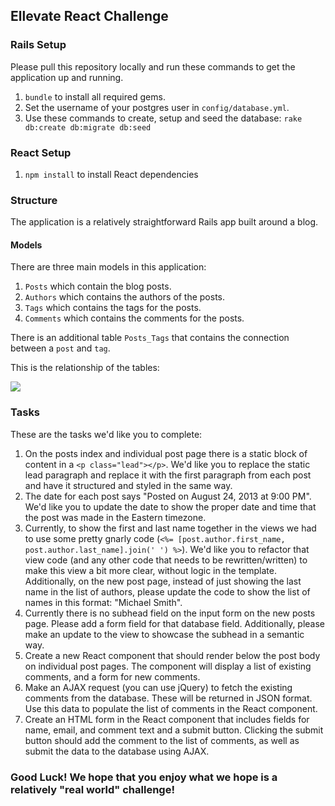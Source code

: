 ## Ellevate React Challenge

### Rails Setup
Please pull this repository locally and run these commands to get the application up and running.

1. `bundle` to install all required gems.
2. Set the username of your postgres user in `config/database.yml`.
3. Use these commands to create, setup and seed the database: `rake db:create db:migrate db:seed`

### React Setup
1. `npm install` to install React dependencies

### Structure
The application is a relatively straightforward Rails app built around a blog.

#### Models
There are three main models in this application:

1. `Posts` which contain the blog posts.
2. `Authors` which contains the authors of the posts.
3. `Tags` which contains the tags for the posts.
4. `Comments` which contains the comments for the posts.

There is an additional table `Posts_Tags` that contains the connection between a `post` and `tag`.

This is the relationship of the tables:

![](https://raw.githubusercontent.com/Ellevest/Rails-Challenge/master/public/db_schema_comments.png)

### Tasks

These are the tasks we'd like you to complete:

1. On the posts index and individual post page there is a static block of content in a `<p class="lead"></p>`. We'd like you to replace the static lead paragraph and replace it with the first paragraph from each post and have it structured and styled in the same way.
2. The date for each post says "Posted on August 24, 2013 at 9:00 PM". We'd like you to update the date to show the proper date and time that the post was made in the Eastern timezone.
3. Currently, to show the first and last name together in the views we had to use some pretty gnarly code (`<%= [post.author.first_name, post.author.last_name].join(' ') %>`). We'd like you to refactor that view code (and any other code that needs to be rewritten/written) to make this view a bit more clear, without logic in the template. Additionally, on the new post page, instead of just showing the last name in the list of authors, please update the code to show the list of names in this format: "Michael Smith".
4. Currently there is no subhead field on the input form on the new posts page. Please add a form field for that database field. Additionally, please make an update to the view to showcase the subhead in a semantic way.
5. Create a new React component that should render below the post body on individual post pages. The component will display a list of existing comments, and a form for new comments.
6. Make an AJAX request (you can use jQuery) to fetch the existing comments from the database. These will be returned in JSON format. Use this data to populate the list of comments in the React component.
7. Create an HTML form in the React component that includes fields for name, email, and comment text and a submit button. Clicking the submit button should add the comment to the list of comments, as well as submit the data to the database using AJAX.

### Good Luck! We hope that you enjoy what we hope is a relatively "real world" challenge!
